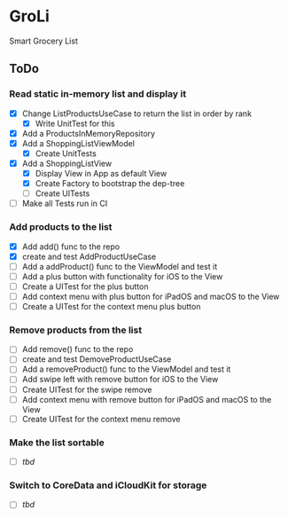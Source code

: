 # GroLi
Smart Grocery List

## ToDo
### Read static in-memory list and display it
- [x] Change ListProductsUseCase to return the list in order by rank
  - [x] Write UnitTest for this
- [x] Add a ProductsInMemoryRepository
- [x] Add a ShoppingListViewModel
  - [x] Create UnitTests
- [x] Add a ShoppingListView
  - [x] Display View in App as default View
  - [x] Create Factory to bootstrap the dep-tree
  - [ ] Create UITests
- [ ] Make all Tests run in CI
 
### Add products to the list
- [x] Add add() func to the repo
- [x] create and test AddProductUseCase
- [ ] Add a addProduct() func to the ViewModel and test it
- [ ] Add a plus button with functionality for iOS to the View
- [ ] Create a UITest for the plus button 
- [ ] Add context menu with plus button for iPadOS and macOS to the View
- [ ] Create a UITest for the context menu plus button 

### Remove products from the list
- [ ] Add remove() func to the repo
- [ ] create and test DemoveProductUseCase
- [ ] Add a removeProduct() func to the ViewModel and test it
- [ ] Add swipe left with remove button for iOS to the View
- [ ] Create UITest for the swipe remove
- [ ] Add context menu with remove button for  iPadOS and macOS to the View
- [ ] Create UITest for the context menu remove

### Make the list sortable
- [ ] _tbd_

### Switch to CoreData and iCloudKit for storage
- [ ] _tbd_
